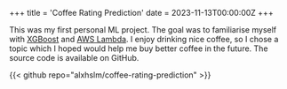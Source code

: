 +++
title = 'Coffee Rating Prediction'
date = 2023-11-13T00:00:00Z
+++

This was my first personal ML project. The goal was to familiarise myself with [XGBoost](https://xgboost.readthedocs.io/en/stable/) and [AWS Lambda](https://aws.amazon.com/lambda/). I enjoy drinking nice coffee, so I chose a topic which I hoped would help me buy better coffee in the future. The source code is available on GitHub.

{{< github repo="alxhslm/coffee-rating-prediction" >}}
